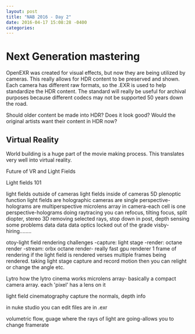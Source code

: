 ```yaml
---
layout: post
title: "NAB 2016 - Day 2"
date: 2016-04-17 15:08:28 -0400
categories:
---
```

# Next Generation mastering

OpenEXR was created for visual effects, but now they are being utilized by
cameras. This really allows for HDR content to be preserved and shown. Each
camera has different raw formats, so the .EXR is used to help standardize the
HDR content. The standard will really be useful for archival purposes because
different codecs may not be supported 50 years down the road.

Should older content be made into HDR? Does it look good? Would the original
artists want their content in HDR now?

## Virtual Reality

World building is a huge part of the movie making process. This translates very
well into virtual reality.


Future of VR and Light Fields

Light fields 101

light fields outside of cameras
light fields inside of cameras
5D plenoptic function
light fields are holographic
cameras are single perspective-holograms are multiperspective
microlens array in camera-each cell is one perspective-holograms
doing raytracing you can refocus, tilting focus, split diopter, stereo 3D
removing selected rays, stop down in post, depth sensing
some problems
data
data
data
optics
locked out of the grade
visby-hiring........


otoy-light field rendering
challenges
-capture: light stage
-render: octane render
-stream: orbx
 octane render- really fast gpu renderer
 1 frame of rendering if the light field is rendered verses multiple frames
 being rendered. taking light stage capture and record motion then you can
 relight or change the angle etc.


 Lytro
 how the lytro cinema works
 microlens array- basically a compact camera array. each 'pixel' has a lens on
 it

 light field cinematography
 capture the normals, depth info

 in nuke studio you can edit
 files are in .exr

 volumetric flow, guage where the rays of light are going-allows you to change
 framerate
